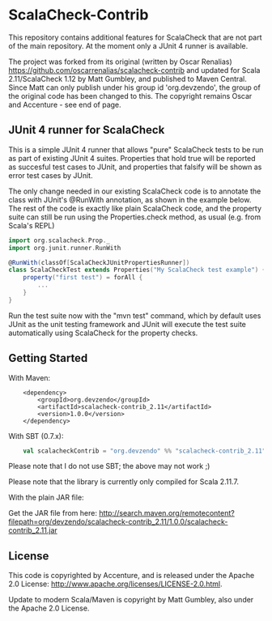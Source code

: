 ScalaCheck-Contrib
==================
This repository contains additional features for ScalaCheck that are not part of the main repository. At the moment only a JUnit 4 runner is available.

The project was forked from its original (written by Oscar Renalias) https://github.com/oscarrenalias/scalacheck-contrib
and updated for Scala 2.11/ScalaCheck 1.12 by Matt Gumbley, and published to Maven Central.
Since Matt can only publish under his group id 'org.devzendo', the group of the original
code has been changed to this. The copyright remains Oscar and Accenture - see end of page.


JUnit 4 runner for ScalaCheck
-----------------------------

This is a simple JUnit 4 runner that allows "pure" ScalaCheck tests to be run as part of existing JUnit 4 suites. Properties that hold true will be reported as succesful test cases to JUnit, and properties that falsify will be shown as error test cases by JUnit.

The only change needed in our existing ScalaCheck code is to annotate the class with JUnit's @RunWith annotation, as shown in the example below. The rest of the code is exactly like plain ScalaCheck code, and the property suite can still be run using the Properties.check method, as usual (e.g. from Scala's REPL)

```scala
import org.scalacheck.Prop._
import org.junit.runner.RunWith

@RunWith(classOf[ScalaCheckJUnitPropertiesRunner])
class ScalaCheckTest extends Properties("My ScalaCheck test example") {
	property("first test") = forAll {
		...
	}
}
```

Run the test suite now with the "mvn test" command, which by default uses JUnit as the unit testing framework and JUnit will execute the test suite automatically using ScalaCheck for the property checks.

Getting Started
----------------
With Maven:

        <dependency>
            <groupId>org.devzendo</groupId>
            <artifactId>scalacheck-contrib_2.11</artifactId>
            <version>1.0.0</version>
        </dependency>

With SBT (0.7.x):

```scala
	val scalacheckContrib = "org.devzendo" %% "scalacheck-contrib_2.11" % "1.0.0"
```

Please note that I do not use SBT; the above may not work ;)


Please note that the library is currently only compiled for Scala 2.11.7.

With the plain JAR file:

Get the JAR file from here: http://search.maven.org/remotecontent?filepath=org/devzendo/scalacheck-contrib_2.11/1.0.0/scalacheck-contrib_2.11.jar


License
-------
This code is copyrighted by Accenture, and is released under the Apache 2.0 License: http://www.apache.org/licenses/LICENSE-2.0.html.

Update to modern Scala/Maven is copyright by Matt Gumbley, also under the Apache 2.0 License.
